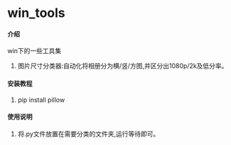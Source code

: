 # win_tools

#### 介绍
win下的一些工具集
1. 图片尺寸分类器:自动化将相册分为横/竖/方图,并区分出1080p/2k及低分率。


#### 安装教程
1.  pip install pillow

#### 使用说明

1.  将.py文件放置在需要分类的文件夹,运行等待即可。
